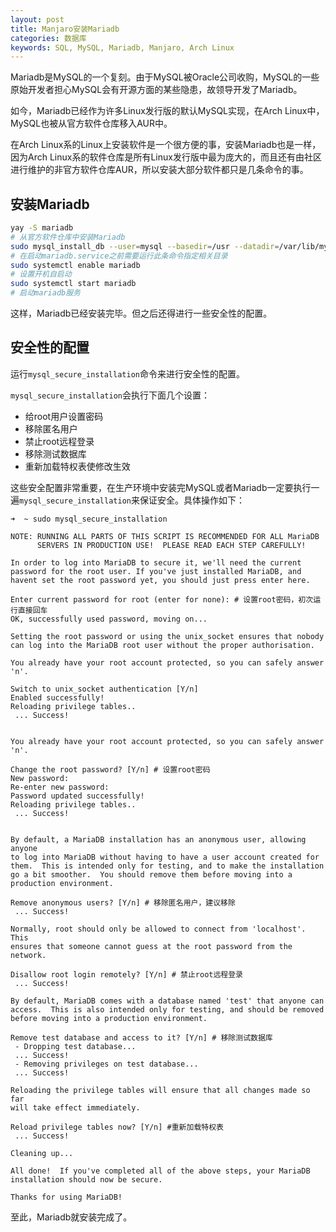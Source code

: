 ```yaml
---
layout: post
title: Manjaro安装Mariadb
categories: 数据库
keywords: SQL, MySQL, Mariadb, Manjaro, Arch Linux
---
```


Mariadb是MySQL的一个复刻。由于MySQL被Oracle公司收购，MySQL的一些原始开发者担心MySQL会有开源方面的某些隐患，故领导开发了Mariadb。

如今，Mariadb已经作为许多Linux发行版的默认MySQL实现，在Arch Linux中，MySQL也被从官方软件仓库移入AUR中。

在Arch Linux系的Linux上安装软件是一个很方便的事，安装Mariadb也是一样，因为Arch Linux系的软件仓库是所有Linux发行版中最为庞大的，而且还有由社区进行维护的非官方软件仓库AUR，所以安装大部分软件都只是几条命令的事。

## 安装Mariadb

``` bash
yay -S mariadb
# 从官方软件仓库中安装Mariadb
sudo mysql_install_db --user=mysql --basedir=/usr --datadir=/var/lib/mysql
# 在启动mariadb.service之前需要运行此条命令指定相关目录
sudo systemctl enable mariadb
# 设置开机自启动
sudo systemctl start mariadb
# 启动mariadb服务
```
这样，Mariadb已经安装完毕。但之后还得进行一些安全性的配置。

## 安全性的配置

运行`mysql_secure_installation`命令来进行安全性的配置。

`mysql_secure_installation`会执行下面几个设置：

* 给root用户设置密码
* 移除匿名用户
* 禁止root远程登录
* 移除测试数据库
* 重新加载特权表使修改生效

这些安全配置非常重要，在生产环境中安装完MySQL或者Mariadb一定要执行一遍`mysql_secure_installation`来保证安全。具体操作如下：

```
➜  ~ sudo mysql_secure_installation

NOTE: RUNNING ALL PARTS OF THIS SCRIPT IS RECOMMENDED FOR ALL MariaDB
      SERVERS IN PRODUCTION USE!  PLEASE READ EACH STEP CAREFULLY!

In order to log into MariaDB to secure it, we'll need the current
password for the root user. If you've just installed MariaDB, and
havent set the root password yet, you should just press enter here.

Enter current password for root (enter for none): # 设置root密码，初次运行直接回车
OK, successfully used password, moving on...

Setting the root password or using the unix_socket ensures that nobody
can log into the MariaDB root user without the proper authorisation.

You already have your root account protected, so you can safely answer 'n'.

Switch to unix_socket authentication [Y/n] 
Enabled successfully!
Reloading privilege tables..
 ... Success!


You already have your root account protected, so you can safely answer 'n'.

Change the root password? [Y/n] # 设置root密码
New password: 
Re-enter new password: 
Password updated successfully!
Reloading privilege tables..
 ... Success!


By default, a MariaDB installation has an anonymous user, allowing anyone
to log into MariaDB without having to have a user account created for
them.  This is intended only for testing, and to make the installation
go a bit smoother.  You should remove them before moving into a
production environment.

Remove anonymous users? [Y/n] # 移除匿名用户，建议移除
 ... Success!

Normally, root should only be allowed to connect from 'localhost'.  This
ensures that someone cannot guess at the root password from the network.

Disallow root login remotely? [Y/n] # 禁止root远程登录
 ... Success!

By default, MariaDB comes with a database named 'test' that anyone can
access.  This is also intended only for testing, and should be removed
before moving into a production environment.

Remove test database and access to it? [Y/n] # 移除测试数据库
 - Dropping test database...
 ... Success!
 - Removing privileges on test database...
 ... Success!

Reloading the privilege tables will ensure that all changes made so far
will take effect immediately.

Reload privilege tables now? [Y/n] #重新加载特权表
 ... Success!

Cleaning up...

All done!  If you've completed all of the above steps, your MariaDB
installation should now be secure.

Thanks for using MariaDB!
```

至此，Mariadb就安装完成了。
